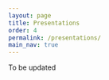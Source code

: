 ```yaml
---
layout: page
title: Presentations
order: 4
permalink: /presentations/
main_nav: true
---
```


To be updated
